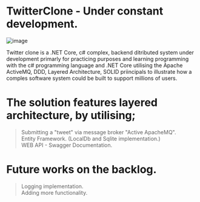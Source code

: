 # TwitterClone - Under constant development.

![image](https://user-images.githubusercontent.com/22734456/177431335-b85b911b-5cf9-4ae8-b6ff-42ee1f6e8bab.png)

Twitter clone is a .NET Core, c# complex, backend ditributed system under development primarly for practicing purposes and learning programming with the c# programming language and .NET Core utilising the Apache ActiveMQ, DDD, Layered Architecture, SOLID priincipals to illustrate how a comples software system could be built to support millions of users.

# The solution features layered architecture, by utilising;
> Submitting a "tweet" via message broker "Active ApacheMQ".<br> 
> Entity Framework. (LocalDb and Sqlite implementation.) <br>
> WEB API - Swagger Documentation. <br>

# Future works on the backlog.
> Logging implementation. <br>
> Adding more functionality. <br>
